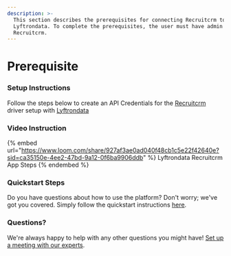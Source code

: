 ```yaml
---
description: >-
  This section describes the prerequisites for connecting Recruitcrm to
  Lyftrondata. To complete the prerequisites, the user must have admin access to
  Recruitcrm.
---
```


# Prerequisite

<mark style="color:blue;"></mark>

### Setup Instructions

Follow the steps below to create an API Credentials for the [Recruitcrm](https://www.lyftrondata.com/integration/human-resource-analytics/recruit-crm/) driver setup with [Lyftrondata](https://www.lyftrondata.com)

### Video Instruction

{% embed url="https://www.loom.com/share/927af3ae0ad040f48cb1c5e22f42640e?sid=ca35150e-4ee2-47bd-9a12-0f6ba9906ddb" %}
Lyftrondata Recruitcrm App Steps
{% endembed %}

### Quickstart Steps

Do you have questions about how to use the platform? Don't worry; we've got you covered. Simply follow the quickstart instructions [here](README.md).

### Questions? <a href="#questions" id="questions"></a>

We're always happy to help with any other questions you might have! [Set up a meeting with our experts](https://www.lyftrondata.com/book-a-meeting/).

